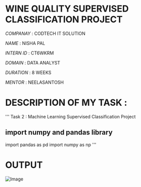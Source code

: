# WINE QUALITY SUPERVISED  CLASSIFICATION PROJECT

*COMPANAY* : CODTECH IT SOLUTION 

*NAME* : NISHA PAL

*INTERN ID* : CT6WKRM

*DOMAIN* : DATA ANALYST

*DURATION* : 8 WEEKS

*MENTOR* : NEELASANTOSH

# DESCRIPTION OF MY TASK :
'''
 Task 2 : Machine Learning Supervised Classification Project
## import  numpy and pandas library
import pandas as pd
import numpy as np '''

# OUTPUT
![Image](https://github.com/user-attachments/assets/084b7176-41e7-407e-a95a-e9df052b698f)

